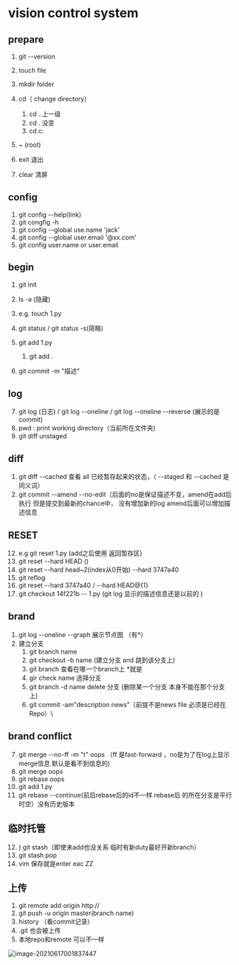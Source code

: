 # vision control system

## prepare

1.  git --version

2.  touch file

3. mkdir folder

4.  cd（ change directory）
    1.  cd   ..上一级
    2.  cd    . 没变
    3.  cd    c:
    
5. ~ (root)
6. exit 退出
7. clear 清屏

## config
1.  git  config  --help(link)
2.  git congfig -h
1.  git  config --global use.name 'jack'
2.  git  config --global user.email '@xx.com'
3.  git config user.name  or  user.email
## begin
1. git init
2. ls -a (隐藏)
3. e.g. touch 1.py
4. git  status   /   git status  -s(简略)
2. git  add 1.py  

   1.   git add .  
6. git  commit  -m   "描述”
## log
7. git log  (日志)  / git log --oneline    / git log --oneline --reverse  (展示的是commit)
8. pwd : print working directory（当前所在文件夹)
6. git diff  unstaged
## diff
1. git diff --cached 查看 all 已经暂存起来的状态，（ --staged 和 --cached 是同义词）
2. git commit --amend  --no-edit（后面的no是保证描述不变，amend在add后执行  但是提交到最新的chance中， 没有增加新的log  amend后面可以增加描述信息
## RESET
12. e.g git reset 1.py    (add之后使用  返回暂存区)
13. git reset --hard HEAD  ()
14. git reset --hard head~2(index从0开始) --hard 3747a40 
15. git reflog 
16. git reset --hard 3747a40   / --hard HEAD@{1}  
17. git  checkout 14f221b  --  1.py  (git  log 显示的描述信息还是以前的  )

## brand 

1. git log --oneline  --graph 展示节点图  （有*）
2. 建立分支
   1.  git branch  name
   2. git checkout -b name (建立分支  and  跳到该分支上)
   3. git  branch  查看在哪一个branch上  *就是
   4. gir check name  选择分支
   5. git branch -d   name    delete  分支 (删除某一个分支  本身不能在那个分支上)
   6. git  commit -am"description  news”（前提不是news  file  必须是已经在Repo）\
## brand conflict
   7. git merge --no-ff -m "t"  oops     （ff  是fast-forward  ，no是为了在log上显示merge信息    默认是看不到信息的)
   8. git  merge oops
   9. git rebase oops  
   10.  git add 1.py
   11. git rebase --continue(前后rebase后的id不一样   rebase后 的所在分支是平行时空）没有历史版本
## 临时托管
   12. ) git stash（即使未add也没关系  临时有新duty最好开新branch）
   13.  git stash  pop
   14. vim  保存就是enter  eac ZZ

## 上传

1. git remote add origin http://
2. git push -u  origin master(branch  name)
3. history  （看commit记录）
4. .git 也会被上传
5. 本地repo和remote  可以不一样



![image-20210617001837447](C:\Users\卡布奇诺\AppData\Roaming\Typora\typora-user-images\image-20210617001837447.png)

